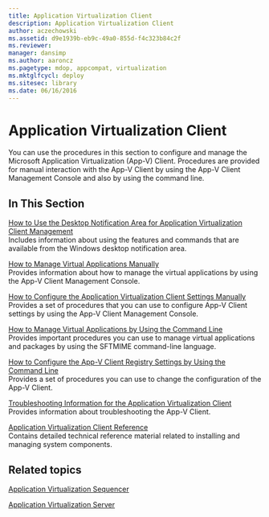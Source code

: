 ```yaml
---
title: Application Virtualization Client
description: Application Virtualization Client
author: aczechowski
ms.assetid: d9e1939b-eb9c-49a0-855d-f4c323b84c2f
ms.reviewer: 
manager: dansimp
ms.author: aaroncz
ms.pagetype: mdop, appcompat, virtualization
ms.mktglfcycl: deploy
ms.sitesec: library
ms.date: 06/16/2016
---
```



# Application Virtualization Client


You can use the procedures in this section to configure and manage the Microsoft Application Virtualization (App-V) Client. Procedures are provided for manual interaction with the App-V Client by using the App-V Client Management Console and also by using the command line.

## In This Section


<a href="" id="how-to-use-the-desktop-notification-area-for-application-virtualization-client-management"></a>[How to Use the Desktop Notification Area for Application Virtualization Client Management](how-to-use-the-desktop-notification-area-for-application-virtualization-client-management.md)  
Includes information about using the features and commands that are available from the Windows desktop notification area.

<a href="" id="how-to-manage-virtual-applications-manually"></a>[How to Manage Virtual Applications Manually](how-to-manage-virtual-applications-manually.md)  
Provides information about how to manage the virtual applications by using the App-V Client Management Console.

<a href="" id="how-to-configure-the-application-virtualization-client-settings-manually"></a>[How to Configure the Application Virtualization Client Settings Manually](how-to-configure-the-application-virtualization-client-settings-manually.md)  
Provides a set of procedures that you can use to configure App-V Client settings by using the App-V Client Management Console.

<a href="" id="how-to-manage-virtual-applications-by-using-the-command-line"></a>[How to Manage Virtual Applications by Using the Command Line](how-to-manage-virtual-applications-by-using-the-command-line.md)  
Provides important procedures you can use to manage virtual applications and packages by using the SFTMIME command-line language.

<a href="" id="how-to-configure-the-app-v-client-registry-settings-by-using-the-command-line"></a>[How to Configure the App-V Client Registry Settings by Using the Command Line](how-to-configure-the-app-v-client-registry-settings-by-using-the-command-line.md)  
Provides a set of procedures you can use to change the configuration of the App-V Client.

<a href="" id="troubleshooting-information-for-the-application-virtualization-client"></a>[Troubleshooting Information for the Application Virtualization Client](troubleshooting-information-for-the-application-virtualization-client.md)  
Provides information about troubleshooting the App-V Client.

<a href="" id="application-virtualization-client-reference"></a>[Application Virtualization Client Reference](application-virtualization-client-reference.md)  
Contains detailed technical reference material related to installing and managing system components.

## Related topics


[Application Virtualization Sequencer](application-virtualization-sequencer.md)

[Application Virtualization Server](application-virtualization-server.md)

 

 






